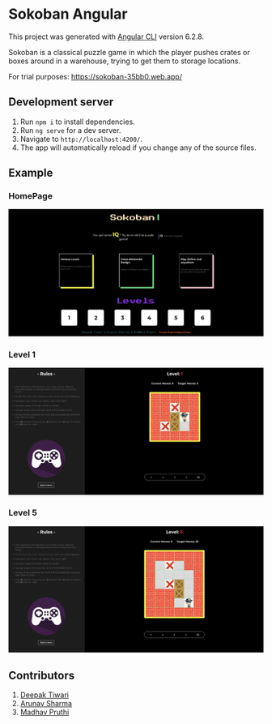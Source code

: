 # Sokoban Angular

This project was generated with [Angular CLI](https://github.com/angular/angular-cli) version 6.2.8.

Sokoban is a classical puzzle game in which the player pushes crates or boxes around in a warehouse, trying to get them to storage locations.

For trial purposes: https://sokoban-35bb0.web.app/

## Development server

1. Run `npm i` to install dependencies.
2. Run `ng serve` for a dev server.
3. Navigate to `http://localhost:4200/`.
4. The app will automatically reload if you change any of the source files.

## Example

### HomePage

![Homepage](src/assets/github/back.png)

### Level 1

![Level1](src/assets/github/level1.png)

### Level 5

![level5](src/assets/github/level2.png)

## Contributors

1. [Deepak Tiwari](https://github.com/deepaktiwari88/)
2. [Arunav Sharma](https://github.com/arunav11/)
3. [Madhav Pruthi](https://github.com/MadhavPruthi/)
